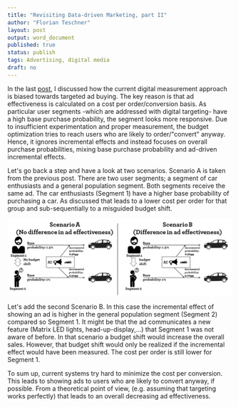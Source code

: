 ```yaml
---
title: "Revisiting Data-driven Marketing, part II"
author: "Florian Teschner"
layout: post
output: word_document
published: true
status: publish
tags: Advertising, digital media
draft: no
---
```

 
 
 
In the last [post](http://flovv.github.io/Targeting/), I discussed how the current digital measurement approach is biased towards targeted ad buying.
The key reason is that ad effectiveness is calculated on a cost per order/conversion basis. As particular user segments -which are addressed with digital targeting- have a high base purchase probability, the segment looks more responsive. Due to insufficient experimentation and proper measurement, the budget optimization tries to reach users who are likely to order/"convert" anyway. Hence, it ignores incremental effects and instead focuses on overall purchase probabilities, mixing base purchase probability and ad-driven incremental effects.



Let's go back a step and have a look at two scenarios. Scenario A is taken from the previous post. There are two user segments; a segment of car enthusiasts and a general population segment. Both segments receive the same ad. The car enthusiasts (Segment 1) have a higher base probability of purchasing a car. As discussed that leads to a lower cost per order for that group and sub-sequentially to a misguided budget shift. 
 
![Example of ad effectiveness](/figures/targeting2.png)
 
Let's add the second Scenario B. In this case the incremental effect of showing an ad is higher in the general population segment (Segment 2) compared so Segment 1. It might be that the ad communicates a new feature (Matrix LED lights, head-up-display,...) that Segment 1 was not aware of before. In that scenario a budget shift would increase the overall sales. However, that budget shift would only be realized if the incremental effect would have been measured. The cost per order is still lower for Segment 1.
 
 
To sum up, current systems try hard to minimize the cost per conversion. This leads to showing ads to users who are likely to convert anyway, if possible. From a theoretical point of view, (e.g. assuming that targeting works perfectly) that leads to an overall decreasing ad effectiveness.
 
 
 
